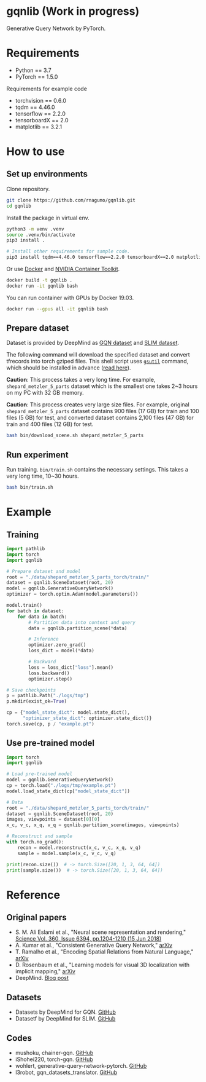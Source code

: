 
# gqnlib (**Work in progress**)

Generative Query Network by PyTorch.

# Requirements

* Python == 3.7
* PyTorch == 1.5.0

Requirements for example code

* torchvision == 0.6.0
* tqdm == 4.46.0
* tensorflow == 2.2.0
* tensorboardX == 2.0
* matplotlib == 3.2.1

# How to use

## Set up environments

Clone repository.

```bash
git clone https://github.com/rnagumo/gqnlib.git
cd gqnlib
```

Install the package in virtual env.

```bash
python3 -m venv .venv
source .venv/bin/activate
pip3 install .

# Install other requirements for sample code.
pip3 install tqdm==4.46.0 tensorflow==2.2.0 tensorboardX==2.0 matplotlib==3.2.1 torchvision==0.6.0
```

Or use [Docker](https://docs.docker.com/get-docker/) and [NVIDIA Container Toolkit](https://github.com/NVIDIA/nvidia-docker).

```bash
docker build -t gqnlib .
docker run -it gqnlib bash
```

You can run container with GPUs by Docker 19.03.

```bash
docker run --gpus all -it gqnlib bash
```

## Prepare dataset

Dataset is provided by DeepMind as [GQN dataset](https://github.com/deepmind/gqn-datasets) and [SLIM dataset](https://github.com/deepmind/slim-dataset).

The following command will download the specified dataset and convert tfrecords into torch gziped files. This shell script uses [`gsutil`](https://cloud.google.com/storage/docs/gsutil) command, which should be installed in advance ([read here](https://cloud.google.com/storage/docs/gsutil_install)).

**Caution**: This process takes a very long time. For example, `shepard_metzler_5_parts` dataset which is the smallest one takes 2~3 hours on my PC with 32 GB memory.

**Caution**: This process creates very large size files. For example, original `shepard_metzler_5_parts` dataset contains 900 files (17 GB) for train and 100 files (5 GB) for test, and converted dataset contains 2,100 files (47 GB) for train and 400 files (12 GB) for test.

```bash
bash bin/download_scene.sh shepard_metzler_5_parts
```

## Run experiment

Run training. `bin/train.sh` contains the necessary settings. This takes a very long time, 10~30 hours.

```bash
bash bin/train.sh
```

# Example

## Training

```python
import pathlib
import torch
import gqnlib

# Prepare dataset and model
root = "./data/shepard_metzler_5_parts_torch/train/"
dataset = gqnlib.SceneDataset(root, 20)
model = gqnlib.GenerativeQueryNetwork()
optimizer = torch.optim.Adam(model.parameters())

model.train()
for batch in dataset:
    for data in batch:
        # Partition data into context and query
        data = gqnlib.partition_scene(*data)

        # Inference
        optimizer.zero_grad()
        loss_dict = model(*data)

        # Backward
        loss = loss_dict["loss"].mean()
        loss.backward()
        optimizer.step()

# Save checkpoints
p = pathlib.Path("./logs/tmp")
p.mkdir(exist_ok=True)

cp = {"model_state_dict": model.state_dict(),
      "optimizer_state_dict": optimizer.state_dict()}
torch.save(cp, p / "example.pt")
```

## Use pre-trained model

```python
import torch
import gqnlib

# Load pre-trained model
model = gqnlib.GenerativeQueryNetwork()
cp = torch.load("./logs/tmp/example.pt")
model.load_state_dict(cp["model_state_dict"])

# Data
root = "./data/shepard_metzler_5_parts_torch/train/"
dataset = gqnlib.SceneDataset(root, 20)
images, viewpoints = dataset[0][0]
x_c, v_c, x_q, v_q = gqnlib.partition_scene(images, viewpoints)

# Reconstruct and sample
with torch.no_grad():
    recon = model.reconstruct(x_c, v_c, x_q, v_q)
    sample = model.sample(x_c, v_c, v_q)

print(recon.size())  # -> torch.Size([20, 1, 3, 64, 64])
print(sample.size())  # -> torch.Size([20, 1, 3, 64, 64])
```

# Reference

## Original papers

* S. M. Ali Eslami et al., "Neural scene representation and rendering," [Science Vol. 360, Issue 6394, pp.1204-1210 (15 Jun 2018)](https://science.sciencemag.org/content/360/6394/1204.full?ijkey=kGcNflzOLiIKQ&keytype=ref&siteid=sci)
* A. Kumar et al., "Consistent Generative Query Network," [arXiv](http://arxiv.org/abs/1807.02033)
* T. Ramalho et al., "Encoding Spatial Relations from Natural Language," [arXiv](http://arxiv.org/abs/1807.01670)
* D. Rosenbaum et al., "Learning models for visual 3D localization with implicit
mapping," [arXiv](http://arxiv.org/abs/1807.03149)
* DeepMind. [Blog post](https://deepmind.com/blog/article/neural-scene-representation-and-rendering)

## Datasets

* Datasets by DeepMind for GQN. [GitHub](https://github.com/deepmind/gqn-datasets)
* Datasetf by DeepMind for SLIM. [GitHub](https://github.com/deepmind/slim-dataset)

## Codes

* mushoku, chainer-gqn. [GitHub](https://github.com/musyoku/chainer-gqn)
* iShohei220, torch-gqn. [GitHub](https://github.com/iShohei220/torch-gqn)
* wohlert, generative-query-network-pytorch. [GitHub](https://github.com/wohlert/generative-query-network-pytorch)
* l3robot, gqn_datasets_translator. [GitHub](https://github.com/l3robot/gqn_datasets_translator)
